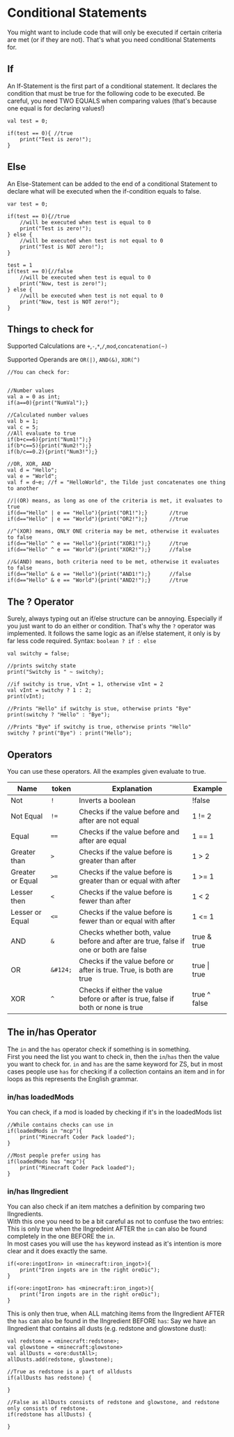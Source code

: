 # Conditional Statements

You might want to include code that will only be executed if certain criteria are met (or if they are not). That's what you need conditional Statements for.

## If

An If-Statement is the first part of a conditional statement. It declares the condition that must be true for the following code to be executed. Be careful, you need TWO EQUALS when comparing values (that's because one equal is for declaring values!)

```zenscript
val test = 0;

if(test == 0){ //true
    print("Test is zero!");
}
```

## Else

An Else-Statement can be added to the end of a conditional Statement to declare what will be executed when the if-condition equals to false.

```zenscript
var test = 0;

if(test == 0){//true
    //will be executed when test is equal to 0
    print("Test is zero!");
} else {
    //will be executed when test is not equal to 0
    print("Test is NOT zero!");
}

test = 1
if(test == 0){//false
    //will be executed when test is equal to 0
    print("Now, test is zero!");
} else {
    //will be executed when test is not equal to 0
    print("Now, test is NOT zero!");
}

```

## Things to check for

Supported Calculations are `+`,`-`,`*`,`/`,`mod`,`concatenation(~)`

Supported Operands are `OR(|)`, `AND(&)`, `XOR(^)`

```zenscript
//You can check for:


//Number values
val a = 0 as int;
if(a==0){print("NumVal");}

//Calculated number values
val b = 1;
val c = 5;
//All evaluate to true
if(b+c==6){print("Num1!");}
if(b*c==5){print("Num2!");}
if(b/c==0.2){print("Num3!");}

//OR, XOR, AND
val d = "Hello";
val e = "World";
val f = d~e; //f = "HelloWorld", the Tilde just concatenates one thing to another

//|(OR) means, as long as one of the criteria is met, it evaluates to true
if(d=="Hello" | e == "Hello"){print("OR1!");}       //true
if(d=="Hello" | e == "World"){print("OR2!");}       //true

//^(XOR) means, ONLY ONE criteria may be met, otherwise it evaluates to false
if(d=="Hello" ^ e == "Hello"){print("XOR1!");}      //true
if(d=="Hello" ^ e == "World"){print("XOR2!");}      //false

//&(AND) means, both criteria need to be met, otherwise it evaluates to false
if(d=="Hello" & e == "Hello"){print("AND1!");}      //false
if(d=="Hello" & e == "World"){print("AND2!");}      //true
```

## The ? Operator

Surely, always typing out an if/else structure can be annoying. Especially if you just want to do an either or condition. That's why the `?` operator was implemented. It follows the same logic as an if/else statement, it only is by far less code required. Syntax: `boolean ? if : else`

```zenscript
val switchy = false;

//prints switchy state
print("Switchy is " ~ switchy);

//if switchy is true, vInt = 1, otherwise vInt = 2
val vInt = switchy ? 1 : 2;
print(vInt);

//Prints "Hello" if switchy is stue, otherwise prints "Bye"
print(switchy ? "Hello" : "Bye");

//Prints "Bye" if switchy is true, otherwise prints "Hello"
switchy ? print("Bye") : print("Hello");

```

## Operators

You can use these operators. All the examples given evaluate to true.

| Name             | token    | Explanation                                                                          | Example       |
| ---------------- | -------- | ------------------------------------------------------------------------------------ | ------------- |
| Not              | `!`      | Inverts a boolean                                                                    | !false        |
| Not Equal        | `!=`     | Checks if the value before and after are not equal                                   | 1 != 2        |
| Equal            | `==`     | Checks if the value before and after are equal                                       | 1 == 1        |
| Greater than     | `>`   | Checks if the value before is greater than after                                     | 1 > 2         |
| Greater or Equal | `>=`  | Checks if the value before is greater than or equal with after                       | 1 >= 1        |
| Lesser then      | `<`   | Checks if the value before is fewer than after                                       | 1 < 2         |
| Lesser or Equal  | `<=`  | Checks if the value before is fewer than or equal with after                         | 1 <= 1        |
| AND              | `&`  | Checks whether both, value before and after are true, false if one or both are false | true & true   |
| OR               | `&#124;` | Checks if the value before or after is true. True, is both are true                  | true \| true |
| XOR              | `^`      | Checks if either the value before or after is true, false if both or none is true    | true ^ false  |

## The in/has Operator

The `in` and the `has` operator check if something is in something.  
First you need the list you want to check in, then the `in`/`has` then the value you want to check for. `in` and `has` are the same keyword for ZS, but in most cases people use `has` for checking if a collection contains an item and in for loops as this represents the English grammar.

### in/has loadedMods

You can check, if a mod is loaded by checking if it's in the loadedMods list

```zenscript
//While contains checks can use in
if(loadedMods in "mcp"){
    print("Minecraft Coder Pack loaded");
}

//Most people prefer using has
if(loadedMods has "mcp"){
    print("Minecraft Coder Pack loaded");
}
```

### in/has IIngredient

You can also check if an item matches a definition by comparing two IIngredients.  
With this one you need to be a bit careful as not to confuse the two entries:  
This is only true when the IIngredeint AFTER the `in` can also be found completely in the one BEFORE the `in`.  
In most cases you will use the `has` keyword instead as it's intention is more clear and it does exactly the same.

```zenscript
if(<ore:ingotIron> in <minecraft:iron_ingot>){
    print("Iron ingots are in the right oreDic");
}

if(<ore:ingotIron> has <minecraft:iron_ingot>){
    print("Iron ingots are in the right oreDic");
}
```

This is only then true, when ALL matching items from the IIngredient AFTER the `has` can also be found in the IIngredient BEFORE `has`: Say we have an IIngredient that contains all dusts (e.g. redstone and glowstone dust):

```zenscript
val redstone = <minecraft:redstone>;
val glowstone = <minecraft:glowstone>
val allDusts = <ore:dustAll>;
allDusts.add(redstone, glowstone);

//True as redstone is a part of alldusts
if(allDusts has redstone) {

}

//False as allDusts consists of redstone and glowstone, and redstone only consists of redstone.
if(redstone has allDusts) {

}
```